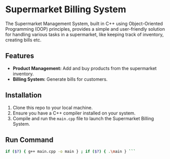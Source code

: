 # Supermarket Billing System

The Supermarket Management System, built in C++ using Object-Oriented Programming (OOP) principles, provides a simple and user-friendly solution for handling various tasks in a supermarket, like keeping track of inventory, creating bills etc.

## Features

- **Product Management:** Add and buy products from the supermarket inventory.
- **Billing System:** Generate bills for customers.

## Installation

1. Clone this repo to your local machine.
2. Ensure you have a C++ compiler installed on your system.
3. Compile and run the `main.cpp` file to launch the Supermarket Billing System.

## Run Command

```bash
if ($?) { g++ main.cpp -o main } ; if ($?) { .\main } ```

